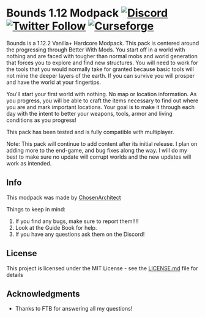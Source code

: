 # Bounds 1.12 Modpack [![Discord](https://img.shields.io/discord/262030232683413504.svg?logo=discord&logoWidth=18&colorB=7289DA)](https://discord.gg/4YbSd6K) [![Twitter Follow](https://img.shields.io/twitter/follow/ChosenArchitect.svg?style=social&label=Follow)](https://twitter.com/ChosenArchitect) [![Curseforge][curseImg]][curseLink]


Bounds is a 1.12.2 Vanilla+ Hardcore Modpack. This pack is centered around the progressing through Better With Mods. You start off in a world with nothing and are faced with tougher than normal mobs and world generation that forces you to explore and find new structures. You will need to work for the tools that you would normally take for granted because basic tools will not mine the deeper layers of the earth. If you can survive you will prosper and have the world at your fingertips.

You'll start your first world with nothing. No map or location information.  As you progress, you will be able to craft the items necessary to find out where you are and mark important locations. Your goal is to make it through each day with the intent to better your weapons, tools, armor and living conditions as you progress!

This pack has been tested and is fully compatible with multiplayer.

Note: This pack will continue to add content after its initial release. I plan on adding more to the end-game, and bug fixes along the way. I will do my best to make sure no update will corrupt worlds and the new updates will work as intended.

## Info
This modpack was made by [ChosenArchitect](https://www.youtube.com/ChosenArchitect)  

Things to keep in mind:

1. If you find any bugs, make sure to report them!!!!
2. Look at the Guide Book for help. 
3. If you have any questions ask them on the Discord!

## License

This project is licensed under the MIT License - see the [LICENSE.md](LICENSE.md) file for details

## Acknowledgments

* Thanks to FTB for answering all my questions!

[curseImg]: http://cf.way2muchnoise.eu/bounds.svg

[curseLink]: https://minecraft.curseforge.com/projects/bounds
